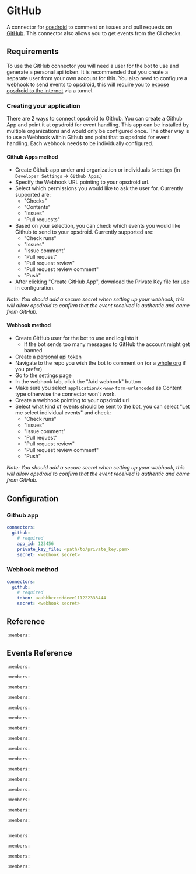 # GitHub

A connector for [opsdroid](https://github.com/opsdroid/opsdroid) to comment on issues and pull requests on [GitHub](https://github.com). This connector also allows you to get events from the CI checks.

## Requirements

To use the GitHub connector you will need a user for the bot to use and generate a personal api token. It is recommended that you create a separate user from your own account for this. You also need to configure a webhook to send events to opsdroid, this will require you to [expose opsdroid to the internet](../exposing.md) via a tunnel.

### Creating your application

There are 2 ways to connect opsdroid to Github. You can create a Github App and point it at opsdroid for event handling. This app can be installed by multiple organizations and would only be configured once. The other way is to use a Webhook within Github and point that to opsdroid for event handling. Each webhook needs to be individually configured.

#### Github Apps method

- Create Github app under and organization or individuals `Settings` (in `Developer Settings` -> `Github Apps`.)
- Specify the Webhook URL pointing to your opsdroid url.
- Select which permissions you would like to ask the user for. Currently supported are:
  - "Checks"
  - "Contents"
  - "Issues"
  - "Pull requests"
- Based on your selection, you can check which events you would like Github to send to your opsdroid. Currently supported are:
  - "Check runs"
  - "Issues"
  - "Issue comment"
  - "Pull request"
  - "Pull request review"
  - "Pull request review comment"
  - "Push"
- After clicking "Create GitHub App", download the Private Key file for use in configuration.

_*Note:* You should add a secure secret when setting up your webhook, this will allow opsdroid to confirm that the event received is authentic and came from GitHub._

#### Webhook method

- Create GitHub user for the bot to use and log into it
  - If the bot sends too many messages to GitHub the account might get banned
- Create a [personal api token](https://github.com/blog/1509-personal-api-tokens)
- Navigate to the repo you wish the bot to comment on (or a [whole org](https://github.com/blog/1933-introducing-organization-webhooks) if you prefer)
- Go to the settings page
- In the webhook tab, click the "Add webhook" button
- Make sure you select `application/x-www-form-urlencoded` as Content type otherwise the connector won't work.
- Create a webhook pointing to your opsdroid url
- Select what kind of events should be sent to the bot, you can select "Let me select individual events" and check:
  - "Check runs"
  - "Issues"
  - "Issue comment"
  - "Pull request"
  - "Pull request review"
  - "Pull request review comment"
  - "Push"

_*Note:* You should add a secure secret when setting up your webhook, this will allow opsdroid to confirm that the event received is authentic and came from GitHub._

## Configuration

### Github app

```yaml
connectors:
  github:
    # required
    app_id: 123456
    private_key_file: <path/to/private_key.pem>
    secret: <webhook secret>
```

### Webhook method

```yaml
connectors:
  github:
    # required
    token: aaabbbcccdddeee111222333444
    secret: <webhook secret>
```

## Reference

```{autoclass} opsdroid.connector.github.ConnectorGitHub
:members:
```

## Events Reference

```{autoclass} opsdroid.connector.github.events.IssueCreated
:members:
```

```{autoclass} opsdroid.connector.github.events.IssueClosed
:members:
```

```{autoclass} opsdroid.connector.github.events.IssueCommented
:members:
```

```{autoclass} opsdroid.connector.github.events.Push
:members:
```

```{autoclass} opsdroid.connector.github.events.PROpened
:members:
```

```{autoclass} opsdroid.connector.github.events.PRReopened
:members:
```

```{autoclass} opsdroid.connector.github.events.PREdited
:members:
```

```{autoclass} opsdroid.connector.github.events.PRMerged
:members:
```

```{autoclass} opsdroid.connector.github.events.PRClosed
:members:
```

```{autoclass} opsdroid.connector.github.events.PRReviewSubmitted
:members:
```

```{autoclass} opsdroid.connector.github.events.PRReviewEdited
:members:
```

```{autoclass} opsdroid.connector.github.events.PRReviewDismissed
:members:
```

```{autoclass} opsdroid.connector.github.events.PRReviewCommentCreated
:members:
```

```{autoclass} opsdroid.connector.github.events.PRReviewCommentEdited
:members:
```

```{autoclass} opsdroid.connector.github.events.PRReviewCommentDeleted
:members:
```

```{autoclass} opsdroid.connector.github.events.Labeled
:members:
```

```{autoclass} opsdroid.connector.github.events.Unlabeled
```

```{autoclass} opsdroid.connector.github.events.CheckStarted
:members:
```

```{autoclass} opsdroid.connector.github.events.CheckCompleted
:members:
```

```{autoclass} opsdroid.connector.github.events.CheckPassed
:members:
```

```{autoclass} opsdroid.connector.github.events.CheckFailed
:members:
```
